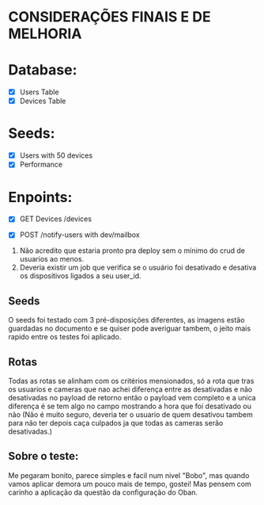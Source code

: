 # CONSIDERAÇÕES FINAIS E DE MELHORIA

# Database:
- [x] Users Table
- [x] Devices Table

# Seeds:
- [x] Users with 50 devices
- [x] Performance

# Enpoints:
- [x] GET Devices /devices
- [x] POST /notify-users with dev/mailbox


1. Não acredito que estaria pronto pra deploy sem o mínimo do crud de usuarios ao menos.
2. Deveria existir um job que verifica se o usuário foi desativado e desativa os dispositivos ligados a seu user_id.

## Seeds 

O seeds foi testado com 3 pré-disposições diferentes, as imagens estão guardadas no documento e se quiser pode averiguar tambem, o jeito mais rapido entre os testes foi aplicado.

## Rotas
Todas as rotas se alinham com os critérios mensionados, só a rota que tras os usuarios e cameras que nao achei diferença entre as desativadas e não desativadas no payload de retorno então o payload vem completo e a unica diferença é se tem algo no campo mostrando a hora que foi desativado ou não (Não é muito seguro, deveria ter o usuario de quem desativou tambem para não ter depois caça culpados ja que todas as cameras serão desativadas.)

## Sobre o teste: 

Me pegaram bonito, parece simples e facil num nivel "Bobo", mas quando vamos aplicar demora um pouco mais de tempo, gostei! Mas pensem com carinho a aplicação da questão da configuração do Oban.